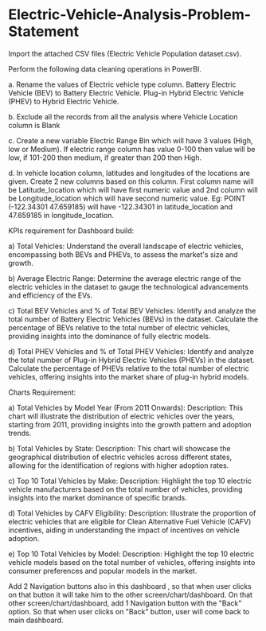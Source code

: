 # Electric-Vehicle-Analysis-Problem-Statement

Import the attached CSV files (Electric Vehicle Population dataset.csv).

Perform the following data cleaning operations in PowerBI.

a.	Rename the values of Electric vehicle type column. Battery Electric Vehicle (BEV) to Battery Electric Vehicle. Plug-in Hybrid Electric Vehicle (PHEV) to Hybrid Electric Vehicle.

b.	Exclude all the records from all the analysis where Vehicle Location column is Blank

c.	Create a new variable Electric Range Bin which will have 3 values (High, low or Medium). If electric range column has value 0-100 then value will be low, if 101-200 then medium, if greater than 200 then High.

d.	In vehicle location column, latitudes and longitudes of the locations are given. Create 2 new columns based on this column. First column name will be Latitude_location which will have first numeric value and 2nd column will be Longitude_location which will have second numeric value.
Eg: POINT (-122.34301 47.659185) will have -122.34301 in latitude_location and 47.659185 in longitude_location.

KPIs requirement for Dashboard build:

a)	Total Vehicles:
Understand the overall landscape of electric vehicles, encompassing both BEVs and PHEVs, to assess the market's size and growth.

b)	Average Electric Range:
Determine the average electric range of the electric vehicles in the dataset to gauge the technological advancements and efficiency of the EVs.

c)	Total BEV Vehicles and % of Total BEV Vehicles:
Identify and analyze the total number of Battery Electric Vehicles (BEVs) in the dataset.
Calculate the percentage of BEVs relative to the total number of electric vehicles, providing insights into the dominance of fully electric models.

d)	Total PHEV Vehicles and % of Total PHEV Vehicles:
Identify and analyze the total number of Plug-in Hybrid Electric Vehicles (PHEVs) in the dataset.
Calculate the percentage of PHEVs relative to the total number of electric vehicles, offering insights into the market share of plug-in hybrid models.

Charts Requirement:

a)	Total Vehicles by Model Year (From 2011 Onwards):
Description: This chart will illustrate the distribution of electric vehicles over the years, starting from 2011, providing insights into the growth pattern and adoption trends.

b)	Total Vehicles by State:
Description: This chart will showcase the geographical distribution of electric vehicles across different states, allowing for the identification of regions with higher adoption rates.

c)	Top 10 Total Vehicles by Make:
Description: Highlight the top 10 electric vehicle manufacturers based on the total number of vehicles, providing insights into the market dominance of specific brands.

d)	Total Vehicles by CAFV Eligibility:
Description: Illustrate the proportion of electric vehicles that are eligible for Clean Alternative Fuel Vehicle (CAFV) incentives, aiding in understanding the impact of incentives on vehicle adoption.

e)	Top 10 Total Vehicles by Model:
Description: Highlight the top 10 electric vehicle models based on the total number of vehicles, offering insights into consumer preferences and popular models in the market.

Add 2 Navigation buttons also in this dashboard , so that when user clicks on that button it will take him to the other screen/chart/dashboard. On that other screen/chart/dashboard, add 1 Navigation button with the "Back" option. So that when user clicks on "Back" button, user will come back to main dashboard.
